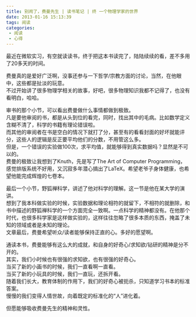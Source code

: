 ```yaml
---
title: 别闹了，费曼先生 | 读书笔记 | 终 一个物理学家的世界
date: 2013-01-16 15:13:39
tags: 阅读
categories: 
 - 阅读
 - 心得
---
```

最近在微软实习，有空就读读书，终于把这本书读完了，陆陆续续的看，差不多用了20多天的时间。

费曼真的是爱好广泛啊，没事还参与一下哲学/宗教方面的讨论，当然，在他眼中，这些都是扯淡的玩意。  
不过开始讲了很多物理学相关的故事，好吧，很多物理知识我都不记得了，也没有看明白，哈哈。

审书的那个小节，可以看出费曼做什么事情都做到极致。  
凡是要他审阅的书，都是从头到位的看完，同时，找出其中的毛病。比如数学定义含糊不清了，科学的书籍有理论错误啦。  
而其他的审阅者在书是空白的情况下就打了分，甚至有的看看封面的好坏就能评分，这些人的逻辑是反正要平均他们的分数，不用管这么多。  
但是，一个错误的实验做100次，求平均值，就能够得到真实数据吗？显然是不可以的。  
费曼的极致让我想到了Knuth，先是写了The Art of Computer Programming，感觉排版系统不好用，又沉寂多年潜心搞出了LaTeX。希望老爷子身体健康，也希望他能完成辉煌的七卷本。

最后一个小节，野狐禅科学，讲述了他对科学的理解。这一节是他在某大学的演讲。  
想到了我本科做实验的时候，实验数据和理论相符的就留下，不相符的就删除，和书中描述的野狐禅科学的一个方面完全一致啊。一点科学的精神都没有。在他那个时代，也很多科学家是这样做实验的，这样往往忽略了很多本质的东西，掩盖了未知的领域或者是未知的理论。  
文章最后，费曼希望听众/读者能够保持正直的心。多好的愿望啊。

通读本书，费曼能够有这么大的成就，和自身的好奇心/求知欲/钻研的精神是分不开的。  
其实，我们小时候也有很强的求知欲，也有很强的好奇心。  
当买了新的小画书的时候，我们一直看啊一直看。  
当买了新的小玩具的时候，我们一直玩，还拆开看。  
随着我们长大，教育体制的作用下，我们的好奇心被扼杀，只知道学习书本的标准答案。  
慢慢的我们变得人情世故，向着既定的标准化的“人”进化着。  

但愿能够吸收费曼先生的精神和灵性。